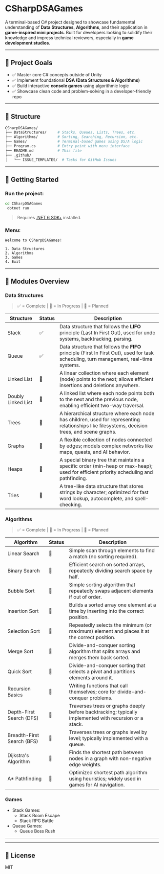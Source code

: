 # CSharpDSAGames

A terminal-based C# project designed to showcase fundamental understanding of **Data Structures**, **Algorithms**, and their application in **game-inspired mini projects**. Built for developers looking to solidify their knowledge and impress technical reviewers, especially in **game development studios**.

---

## 🎯 Project Goals

- ✅ Master core C# concepts outside of Unity
- ✅ Implement foundational **DSA (Data Structures & Algorithms)**
- ✅ Build interactive **console games** using algorithmic logic
- ✅ Showcase clean code and problem-solving in a developer-friendly repo

---

## 📁 Structure

```bash
CSharpDSAGames/
├── DataStructures/     # Stacks, Queues, Lists, Trees, etc.
├── Algorithms/         # Sorting, Searching, Recursion, etc.
├── Games/              # Terminal-based games using DS/A logic
├── Program.cs          # Entry point with menu interface
├── README.md           # This file
├── .github/
│   └── ISSUE_TEMPLATES/  # Tasks for GitHub Issues
```

---

## 🚀 Getting Started

### Run the project:

```bash
cd CSharpDSAGames
 dotnet run
```

> Requires [.NET 6 SDK+](https://dotnet.microsoft.com/en-us/download) installed.

### Menu:

```
Welcome to CSharpDSAGames!

1. Data Structures
2. Algorithms
3. Games
4. Exit
```

---

## 🧠 Modules Overview

### Data Structures

> ✅ = Complete | 🔄 = In Progress | 📝 = Planned

| Structure          | Status | Description |
|--------------------|--------|-------------|
| Stack              | ✅ | Data structure that follows the **LIFO** principle (Last In First Out), used for undo systems, backtracking, parsing. |
| Queue              | ✅ | Data structure that follows the **FIFO** principle (First In First Out), used for task scheduling, turn management, real-time systems. |
| Linked List        | 🔄 | A linear collection where each element (node) points to the next; allows efficient insertions and deletions anywhere. |
| Doubly Linked List | 📝 | A linked list where each node points both to the next and the previous node, enabling efficient two-way traversal. |
| Trees              | 📝 | A hierarchical structure where each node has children, used for representing relationships like filesystems, decision trees, and scene graphs. |
| Graphs             | 📝 | A flexible collection of nodes connected by edges; models complex networks like maps, quests, and AI behavior. |
| Heaps              | 📝 | A special binary tree that maintains a specific order (min-heap or max-heap); used for efficient priority scheduling and pathfinding. |
| Tries              | 📝 | A tree-like data structure that stores strings by character; optimized for fast word lookup, autocomplete, and spell-checking. |

### Algorithms
> ✅ = Complete | 🔄 = In Progress | 📝 = Planned

| Algorithm           | Status | Description |
|---------------------|--------|-------------|
| Linear Search       | 🔄 | Simple scan through elements to find a match (no sorting required). |
| Binary Search       | 📝 | Efficient search on sorted arrays, repeatedly dividing search space by half. |
| Bubble Sort         | 📝 | Simple sorting algorithm that repeatedly swaps adjacent elements if out of order. |
| Insertion Sort      | 📝 | Builds a sorted array one element at a time by inserting into the correct position. |
| Selection Sort      | 📝 | Repeatedly selects the minimum (or maximum) element and places it at the correct position. |
| Merge Sort          | 📝 | Divide-and-conquer sorting algorithm that splits arrays and merges them back sorted. |
| Quick Sort          | 📝 | Divide-and-conquer sorting that selects a pivot and partitions elements around it. |
| Recursion Basics    | 📝 | Writing functions that call themselves; core for divide-and-conquer problems. |
| Depth-First Search (DFS) | 📝 | Traverses trees or graphs deeply before backtracking; typically implemented with recursion or a stack. |
| Breadth-First Search (BFS) | 📝 | Traverses trees or graphs level by level; typically implemented with a queue. |
| Dijkstra's Algorithm | 📝 | Finds the shortest path between nodes in a graph with non-negative edge weights. |
| A* Pathfinding      | 📝 | Optimized shortest path algorithm using heuristics; widely used in games for AI navigation. |

### Games

- Stack Games: 
  - Stack Room Escape
  - Stack RPG Battle
- Queue Games:
  - Queue Boss Rush

---

---

## 📎 License

MIT

